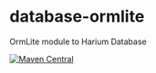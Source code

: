 # database-ormlite
OrmLite module to Harium Database

[![Maven Central](https://maven-badges.herokuapp.com/maven-central/com.harium.database/ormlite/badge.svg)](https://maven-badges.herokuapp.com/maven-central/com.harium.database/ormlite/)
